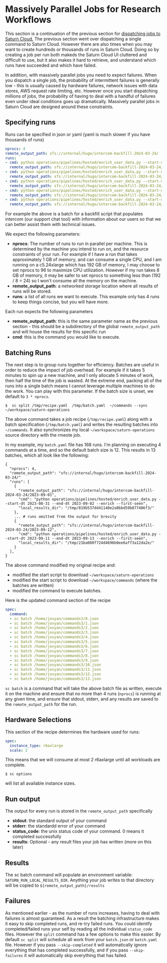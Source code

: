 # Massively Parallel Jobs for Research Workflows

This section is a continuation of the previous section for [dispatching jobs to Saturn Cloud.](/docs) The previous section went over dispatching a single command to Saturn Cloud. However there are also times when you may want to create hundreds or thousands of runs in Saturn Cloud. Doing so by creating a job per run both makeds the Saturn Cloud UI cluttered and difficult to use, but it also makes it hard to retrieve, and understand which runs have succeeded and which have failed.

In addition, with massively parallel jobs you need to expect failures. When you dispatch a single job, the probability of intermittent failures is generally low - this is usually caused by hardware failures, network issues with data stores, AWS request rate limiting, etc. However once you start dispatching millions of jobs, the probability of having to deal with a handful of failures even under ideal conditions goes up dramatically. Massively parallel jobs in Saturn Cloud are designed around these constraints.

## Specifying runs

Runs can be specified in json or yaml (yaml is much slower if you have thousands of runs)

```yaml
nprocs: 4
remote_output_path: sfs://internal/hugo/intercom-backfill-2024-03-24/
runs:
- cmd: python operations/pipelines/hosted/enrich_user_data.py --start-dt 2023-12-31 --end-dt 2024-01-02 --enrich --first-seen
  remote_output_path: sfs://internal/hugo/intercom-backfill-2024-03-24/2024-01-01
- cmd: python operations/pipelines/hosted/enrich_user_data.py --start-dt 2024-01-01 --end-dt 2024-01-03 --enrich --first-seen
  remote_output_path: sfs://internal/hugo/intercom-backfill-2024-03-24/2024-01-02
- cmd: python operations/pipelines/hosted/enrich_user_data.py --start-dt 2024-01-02 --end-dt 2024-01-04 --enrich --first-seen
  remote_output_path: sfs://internal/hugo/intercom-backfill-2024-03-24/2024-01-03
- cmd: python operations/pipelines/hosted/enrich_user_data.py --start-dt 2024-01-03 --end-dt 2024-01-05 --enrich --first-seen
  remote_output_path: sfs://internal/hugo/intercom-backfill-2024-03-24/2024-01-04
- cmd: python operations/pipelines/hosted/enrich_user_data.py --start-dt 2024-01-04 --end-dt 2024-01-06 --enrich --first-seen
  remote_output_path: sfs://internal/hugo/intercom-backfill-2024-03-24/2024-01-05
```

For example the above is a batch for a backfill script that populates intercom (our support chat tool) with information about our users so that we can better assist them with technical issues.

We expect the following parameters:

- **nprocs**: The number of runs to run in parallel per machine. This is determined by the machine you intend to run on, and the resource constraints of your run. For example if I have a run that takes approximately 1 GB of memory, and can consume a single CPU, and I am running on a c5.24xlarge which has 192 GB of memory, I may choose to set nprocs to 96 to maximize CPU utilization. However if my run takes 8 GB of memory, it may be safer to set nprocs to something less than (192 / 8 = 24) so I won't consume all the memory on the machine.
- **remote_output_path**: a networked storage location where all results of runs will be stored.
- **runs**: a list of all runs we want to execute. This example only has 4 runs to keep things concise, but you will have more.

Each run expects the following parameters

- **remote_output_path**: this is the same parameter name as the previous section - this should be a subdirectory of the global `remote_output_path` and will house the results for this specific run
- **cmd**: this is the command you would like to execute.


## Batching Runs

The next step is to group runs together for efficiency. Batches are useful in order to reduce the impact of job overhead. For example if it takes 5 minutes to spin up a new machine, and I only allocate 5 minutes of work, then half the time of the job is wasted. At the extreme end, packing all of the runs into a single batch means I cannot leverage multiple machines to do the work. You can play with this parameter. If the batch size is unset, we default to `3 * nprocs`.

```
$  sc split /tmp/recipe.yaml  /tmp/batch.yaml  ~/commands --sync ~/workspace/saturn-operations
```

The above command takes a job recipe (`/tmp/recipe.yaml`) along with a batch specification (`/tmp/batch.yaml`) and writes the resulting batches into `~/commands`. It also synchronizes my local `~/workspace/saturn-operations` source directory with the rmeote job.

In my example, my `batch.yaml` file has 168 runs. I'm planning on executing 4 commands at a time, and so the default batch size is 12. This results in 13 batches, which all look like the following:


```
{
  "nprocs": 4,
  "remote_output_path": "sfs://internal/hugo/intercom-backfill-2024-03-24/"
  "runs": [
    {
      "remote_output_path": "sfs://internal/hugo/intercom-backfill-2024-03-24/2023-09-01",
      "cmd": "python operations/pipelines/hosted/enrich_user_data.py --start-dt 2023-08-31 --end-dt 2023-09-02 --enrich --first-seen",
      "local_results_dir": "/tmp/819b537dd41140e2a0bbd59b877486f3/"
    },
    ... # runs omitted from the output for brevity
    {
      "remote_output_path": "sfs://internal/hugo/intercom-backfill-2024-03-24/2023-09-12",
      "cmd": "python operations/pipelines/hosted/enrich_user_data.py --start-dt 2023-09-11 --end-dt 2023-09-13 --enrich --first-seen",
      "local_results_dir": "/tmp/21ba080f724d4696b0ee6aff3a12da2e/"
    }
  ],
}
```

The above command modified my original recipe and:
- modified the start script to download `~/workspace/saturn-operations`
- modified the start script to download `~/workspace/commands` (where the batches are written)
- modified the command to execute batches.

Here is the updated command section of the recipe

```yaml
spec:
  command:
  - sc batch /home/jovyan/commands3/0.json
  - sc batch /home/jovyan/commands3/1.json
  - sc batch /home/jovyan/commands3/2.json
  - sc batch /home/jovyan/commands3/3.json
  - sc batch /home/jovyan/commands3/4.json
  - sc batch /home/jovyan/commands3/5.json
  - sc batch /home/jovyan/commands3/6.json
  - sc batch /home/jovyan/commands3/7.json
  - sc batch /home/jovyan/commands3/8.json
  - sc batch /home/jovyan/commands3/9.json
  - sc batch /home/jovyan/commands3/10.json
  - sc batch /home/jovyan/commands3/11.json
  - sc batch /home/jovyan/commands3/12.json
  - sc batch /home/jovyan/commands3/13.json
```

`sc batch` is a command that will take the above batch file as written, execute it on the machine and ensure that no more than 4 runs (`nprocs`) is running at any given time, and ensure that stdout, stderr, and any results are saved to the `remote_output_path` for the run.

## Hardware Selections

This section of the recipe determines the hardware used for runs:

```yaml
spec:
  instance_type: r6axlarge
  scale: 2
```

This means that we will consume at most 2 r6axlarge until all workloads are complete.

```
$ sc options
```

will list all available instance sizes.

## Run output

The output for every run is stored in the `remote_output_path` specifically

- **stdout**: the standard output of your command
- **stderr**: the standardd error of your command
- **status_code**: the unix status code of your command. 0 means it completed successfully
- **results**: Optional - any result files your job has written (more on this later)


## Results

The sc batch command will populate an environment variable: `SATURN_RUN_LOCAL_RESULTS_DIR`. Anything your job writes to that directory will be copied to `${remote_output_path}/results`


## Failures

As mentioned earlier - as the number of runs increases, having to deal with failures is almost guaranteed. As a result the batching infrastructure makes it easy to skip completed runs, and re-try failed runs. You could identify completed/failed runs your self by reading all the individual `status_code` files. However the `split` command has a few options to make this easier. By default `sc split` will schedule all work from your `batch.json` or `batch.yaml` file. However if you pass `--skip-completed` it will automatically ignore everything that has completed successfully, and if you pass `--skip-failures` it will automatically skip everything that has failed.
